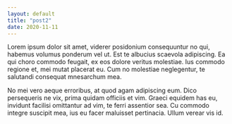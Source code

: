 ```yaml
---
layout: default
title: "post2"
date: 2020-11-11
---
```


Lorem ipsum dolor sit amet, viderer posidonium consequuntur no qui, habemus volumus ponderum vel ut. Est te albucius scaevola adipiscing. Ea qui choro commodo feugait, ex eos dolore veritus molestiae. Ius commodo regione et, mei mutat placerat eu. Cum no molestiae neglegentur, te salutandi consequat mnesarchum mea.

No mei vero aeque erroribus, at quod agam adipiscing eum. Dico persequeris ne vix, prima quidam officiis et vim. Graeci equidem has eu, invidunt facilisi omittantur ad vim, te ferri assentior sea. Cu commodo integre suscipit mea, ius eu facer maluisset pertinacia. Ullum verear vis id.
